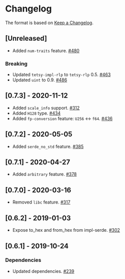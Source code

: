 # Changelog

The format is based on [Keep a Changelog].

[Keep a Changelog]: http://keepachangelog.com/en/1.0.0/

## [Unreleased]
- Added `num-traits` feature. [#480](https://github.com/tetcoin/tetsy-common/pull/480)
### Breaking
- Updated `tetsy-impl-rlp` to `tetsy-rlp` 0.5. [#463](https://github.com/tetcoin/tetsy-common/pull/463)
- Updated `uint` to 0.9. [#486](https://github.com/tetcoin/tetsy-common/pull/486)

## [0.7.3] - 2020-11-12
- Added `scale_info` support. [#312](https://github.com/tetcoin/tetsy-common/pull/312)
- Added `H128` type. [#434](https://github.com/tetcoin/tetsy-common/pull/434)
- Added `fp-conversion` feature: `U256` <-> `f64`. [#436](https://github.com/tetcoin/tetsy-common/pull/436)

## [0.7.2] - 2020-05-05
- Added `serde_no_std` feature. [#385](https://github.com/tetcoin/tetsy-common/pull/385)

## [0.7.1] - 2020-04-27
- Added `arbitrary` feature. [#378](https://github.com/tetcoin/tetsy-common/pull/378)

## [0.7.0] - 2020-03-16
- Removed `libc` feature. [#317](https://github.com/tetcoin/tetsy-common/pull/317)

## [0.6.2] - 2019-01-03
- Expose to_hex and from_hex from impl-serde. [#302](https://github.com/tetcoin/tetsy-common/pull/302)

## [0.6.1] - 2019-10-24
### Dependencies
- Updated dependencies. [#239](https://github.com/tetcoin/tetsy-common/pull/239)
